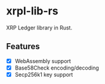 # xrpl-lib-rs

XRP Ledger library in Rust.

## Features

- [x] WebAssembly support
- [x] Base58Check encoding/decoding
- [x] Secp256k1 key support
